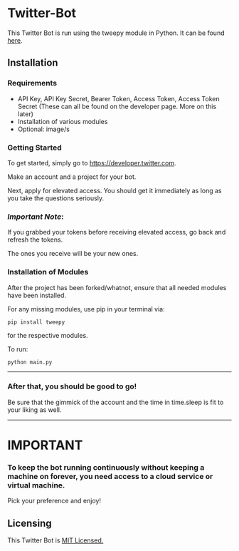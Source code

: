 # Twitter-Bot
This Twitter Bot is run using the tweepy module in Python. It can be found <a href="https://www.tweepy.org/">here</a>.

## Installation
### Requirements
- API Key, API Key Secret, Bearer Token, Access Token, Access Token Secret (These can all be found on the developer page. More on this later)
- Installation of various modules
- Optional: image/s

### Getting Started
To get started, simply go to https://developer.twitter.com. 

Make an account and a project for your bot.

Next, apply for elevated access. You should get it immediately as long as you take the questions seriously.

### _Important Note_:
If you grabbed your tokens before receiving elevated access, go back and refresh the tokens.

The ones you receive will be your new ones.

### Installation of Modules
After the project has been forked/whatnot, ensure that all needed modules have been installed. 

For any missing modules, use pip in your terminal via:

``` 
pip install tweepy 
```

for the respective modules. 

To run:
```
python main.py
```
---
### After that, you should be good to go! 
Be sure that the gimmick of the account and the time in time.sleep is fit to your liking as well.

---

# IMPORTANT
### To keep the bot running continuously without keeping a machine on forever, you need access to a cloud service or virtual machine.
Pick your preference and enjoy!

## Licensing
This Twitter Bot is <a href="https://github.com/peacekeeper6/Twitter-Bot/blob/main/LICENSE">MIT Licensed.</a>
